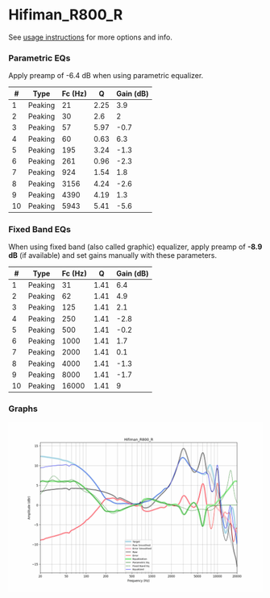 # Hifiman_R800_R
See [usage instructions](https://github.com/jaakkopasanen/AutoEq#usage) for more options and info.

### Parametric EQs
Apply preamp of -6.4 dB when using parametric equalizer.

|   # | Type    |   Fc (Hz) |    Q |   Gain (dB) |
|-----|---------|-----------|------|-------------|
|   1 | Peaking |        21 | 2.25 |         3.9 |
|   2 | Peaking |        30 | 2.6  |         2   |
|   3 | Peaking |        57 | 5.97 |        -0.7 |
|   4 | Peaking |        60 | 0.63 |         6.3 |
|   5 | Peaking |       195 | 3.24 |        -1.3 |
|   6 | Peaking |       261 | 0.96 |        -2.3 |
|   7 | Peaking |       924 | 1.54 |         1.8 |
|   8 | Peaking |      3156 | 4.24 |        -2.6 |
|   9 | Peaking |      4390 | 4.19 |         1.3 |
|  10 | Peaking |      5943 | 5.41 |        -5.6 |

### Fixed Band EQs
When using fixed band (also called graphic) equalizer, apply preamp of **-8.9 dB** (if available) and set gains manually with these parameters.

|   # | Type    |   Fc (Hz) |    Q |   Gain (dB) |
|-----|---------|-----------|------|-------------|
|   1 | Peaking |        31 | 1.41 |         6.4 |
|   2 | Peaking |        62 | 1.41 |         4.9 |
|   3 | Peaking |       125 | 1.41 |         2.1 |
|   4 | Peaking |       250 | 1.41 |        -2.8 |
|   5 | Peaking |       500 | 1.41 |        -0.2 |
|   6 | Peaking |      1000 | 1.41 |         1.7 |
|   7 | Peaking |      2000 | 1.41 |         0.1 |
|   8 | Peaking |      4000 | 1.41 |        -1.3 |
|   9 | Peaking |      8000 | 1.41 |        -1.7 |
|  10 | Peaking |     16000 | 1.41 |         9   |

### Graphs
![](./Hifiman_R800_R.png)
